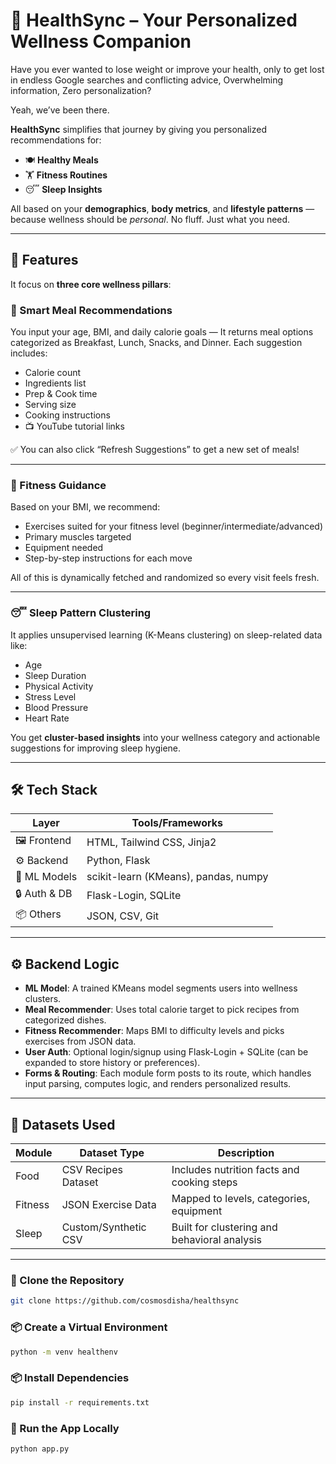 # 🌿 HealthSync – Your Personalized Wellness Companion

Have you ever wanted to lose weight or improve your health, only to get lost in endless Google searches and conflicting advice,  Overwhelming information, Zero personalization?

Yeah, we’ve been there.

**HealthSync** simplifies that journey by giving you personalized recommendations for:
- 🍽️ **Healthy Meals**
- 🏋️ **Fitness Routines**
- 😴 **Sleep Insights**

All based on your **demographics**, **body metrics**, and **lifestyle patterns** — because wellness should be *personal*. No fluff. Just what you need.

---

## 🚀 Features

It focus on **three core wellness pillars**:

### 🍲 Smart Meal Recommendations
You input your age, BMI, and daily calorie goals — It returns meal options categorized as Breakfast, Lunch, Snacks, and Dinner. Each suggestion includes:
- Calorie count
- Ingredients list
- Prep & Cook time
- Serving size
- Cooking instructions
- 📺 YouTube tutorial links

✅ You can also click “Refresh Suggestions” to get a new set of meals!

---

### 🏃 Fitness Guidance
Based on your BMI, we recommend:
- Exercises suited for your fitness level (beginner/intermediate/advanced)
- Primary muscles targeted
- Equipment needed
- Step-by-step instructions for each move

All of this is dynamically fetched and randomized so every visit feels fresh.

---

### 😴 Sleep Pattern Clustering
It applies unsupervised learning (K-Means clustering) on sleep-related data like:
- Age  
- Sleep Duration  
- Physical Activity  
- Stress Level  
- Blood Pressure  
- Heart Rate  

You get **cluster-based insights** into your wellness category and actionable suggestions for improving sleep hygiene.

---

## 🛠 Tech Stack

| Layer         | Tools/Frameworks                         |
|---------------|------------------------------------------|
| 🖼 Frontend    | HTML, Tailwind CSS, Jinja2               |
| ⚙️ Backend     | Python, Flask                            |
| 🧠 ML Models   | scikit-learn (KMeans), pandas, numpy     |
| 🔒 Auth & DB   | Flask-Login, SQLite                      |
| 📦 Others      | JSON, CSV, Git                           |

---

## ⚙️ Backend Logic

- **ML Model**: A trained KMeans model segments users into wellness clusters.
- **Meal Recommender**: Uses total calorie target to pick recipes from categorized dishes.
- **Fitness Recommender**: Maps BMI to difficulty levels and picks exercises from JSON data.
- **User Auth**: Optional login/signup using Flask-Login + SQLite (can be expanded to store history or preferences).
- **Forms & Routing**: Each module form posts to its route, which handles input parsing, computes logic, and renders personalized results.

---

## 🧬 Datasets Used

| Module     | Dataset Type          | Description                                   |
|------------|------------------------|-----------------------------------------------|
| Food       | CSV Recipes Dataset     | Includes nutrition facts and cooking steps    |
| Fitness    | JSON Exercise Data      | Mapped to levels, categories, equipment       |
| Sleep      | Custom/Synthetic CSV    | Built for clustering and behavioral analysis  |

---
### 📁 Clone the Repository

```bash
git clone https://github.com/cosmosdisha/healthsync
```

### 📦 Create a Virtual Environment

```bash
python -m venv healthenv
```

### 📦 Install Dependencies

```bash
pip install -r requirements.txt
```
### 🚀 Run the App Locally

```bash
python app.py
```